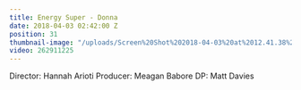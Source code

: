 ```yaml
---
title: Energy Super - Donna
date: 2018-04-03 02:42:00 Z
position: 31
thumbnail-image: "/uploads/Screen%20Shot%202018-04-03%20at%2012.41.38%20pm.png"
video: 262911225
---
```


Director: Hannah Arioti
Producer: Meagan Babore
DP: Matt Davies